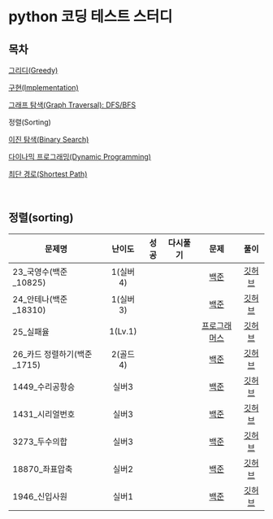 # python 코딩 테스트 스터디

## 목차
[그리디(Greedy)](../greedy/README.md)

[구현(Implementation)](../implementation/README.md)

[그래프 탐색(Graph Traversal): DFS/BFS](../graph_traversal/README.md)

정렬(Sorting)

[이진 탐색(Binary Search)](../binary_search/README.md)

[다이나믹 프로그래밍(Dynamic Programming)](../dynamic_programming/README.md)

[최단 경로(Shortest Path)](../shortest_path/README.md)

<br>

## 정렬(sorting)
|문제명|난이도|성공|다시풀기|문제|풀이|
|-----|:----:|:----:|:----:|:----:|:---:|
|23_국영수(백준_10825)|1(실버4)|||[백준](https://www.acmicpc.net/problem/10825)|[깃허브](./)|
|24_안테나(백준_18310)|1(실버3)|||[백준](https://www.acmicpc.net/problem/18310)|[깃허브](./)|
|25_실패율|1(Lv.1)|||[프로그래머스](https://school.programmers.co.kr/learn/courses/30/lessons/42889)|[깃허브](./)|
|26_카드 정렬하기(백준_1715)|2(골드4)|||[백준](https://www.acmicpc.net/problem/1715)|[깃허브](./)|
|1449_수리공항승|실버3|||[백준](https://www.acmicpc.net/problem/1449)|[깃허브](./)|
|1431_시리얼번호|실버3|||[백준](https://www.acmicpc.net/problem/1431)|[깃허브](./)|
|3273_두수의합|실버3|||[백준](https://www.acmicpc.net/problem/3273)|[깃허브](./)|
|18870_좌표압축|실버2|||[백준](https://www.acmicpc.net/problem/18870)|[깃허브](./)|
|1946_신입사원|실버1|||[백준](https://www.acmicpc.net/problem/1946)|[깃허브](./)|
